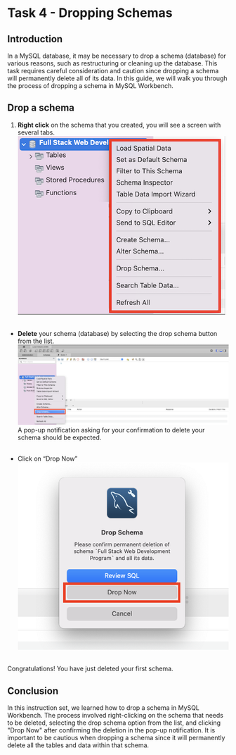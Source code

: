 # **Task 4 - Dropping Schemas**

## **Introduction**

In a MySQL database, it may be necessary to drop a schema (database) for various reasons, such as restructuring or cleaning up the database. This task requires careful consideration and caution since dropping a schema will permanently delete all of its data. In this guide, we will walk you through the process of dropping a schema in MySQL Workbench.

## Drop a schema

1. **Right click** on the schema that you created, you will see a screen with several tabs.  
![image](/images/drop_rightclick.png)  
  &nbsp;  

* **Delete** your schema (database) by selecting the drop schema button from the list.  
![image](/images/DropSchema.png)  
  A pop-up notification asking for your confirmation to delete your schema should be expected.  
    &nbsp;  

* Click on “Drop Now”  
![image](/images/DropNow.png)  
  &nbsp;  

Congratulations! You have just deleted your first schema.

## **Conclusion**

In this instruction set, we learned how to drop a schema in MySQL Workbench. The process involved right-clicking on the schema that needs to be deleted, selecting the drop schema option from the list, and clicking "Drop Now" after confirming the deletion in the pop-up notification. It is important to be cautious when dropping a schema since it will permanently delete all the tables and data within that schema.
